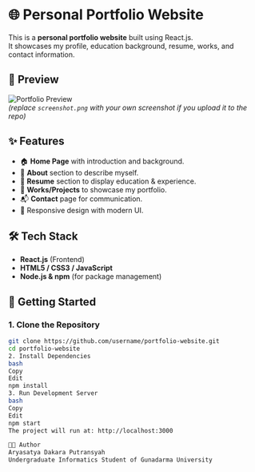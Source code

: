 # 🌐 Personal Portfolio Website

This is a **personal portfolio website** built using React.js.  
It showcases my profile, education background, resume, works, and contact information.  

## 📸 Preview
![Portfolio Preview](./screenshot.png)  
*(replace `screenshot.png` with your own screenshot if you upload it to the repo)*

## ✨ Features
- 🏠 **Home Page** with introduction and background.
- 👤 **About** section to describe myself.
- 📄 **Resume** section to display education & experience.
- 💼 **Works/Projects** to showcase my portfolio.
- 📬 **Contact** page for communication.
- 🎨 Responsive design with modern UI.

## 🛠️ Tech Stack
- **React.js** (Frontend)
- **HTML5 / CSS3 / JavaScript**
- **Node.js & npm** (for package management)

## 🚀 Getting Started

### 1. Clone the Repository
```bash
git clone https://github.com/username/portfolio-website.git
cd portfolio-website
2. Install Dependencies
bash
Copy
Edit
npm install
3. Run Development Server
bash
Copy
Edit
npm start
The project will run at: http://localhost:3000

👨‍💻 Author
Aryasatya Dakara Putransyah
Undergraduate Informatics Student of Gunadarma University
